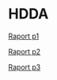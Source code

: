 # HDDA

[Raport p1](https://www.overleaf.com/1781265253mgmxmdskkhrt)

[Raport p2](https://www.overleaf.com/1781265253mgmxmdskkhrt)

[Raport p3](https://www.overleaf.com/9584912725pgqvrvcmkjnf)

